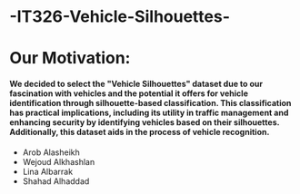 # -IT326-Vehicle-Silhouettes-


<H1>Our Motivation:</H1>
<h4>We decided to select the "Vehicle Silhouettes" dataset due to our fascination with vehicles and the potential it offers for vehicle identification through silhouette-based classification. This classification has practical implications, including its utility in traffic management and enhancing security by identifying vehicles based on their silhouettes. Additionally, this dataset aids in the process of vehicle recognition.</h4>

<ul>
<li>Arob Alasheikh</li>
<li>Wejoud Alkhashlan</li>
<li>Lina Albarrak</li>
<li>Shahad Alhaddad</li>
</ul>
